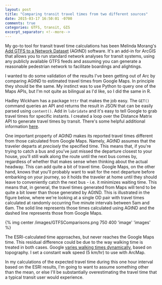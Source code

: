 ```yaml
---
layout: post
title: "Comparing transit travel times from two different sources"
date: 2015-03-17 16:50:01 -0700
comments: true
categories: GTFS, transit, GIS
excerpt_separator: <!--more-->
---
```


My go-to tool for transit travel time calculations has been Melinda Morang's [Add GTFS to a Network Dataset](http://transit.melindamorang.com/overview_AddGTFStoND.html)  (AGtND) software. It's an add-in for ArcGIS that allows you to run standard network analyses for transit systems, using any publicly available GTFS feeds and assuming you can generate a reasonable pedestrian network to facilitate boardings and alightings. 

I wanted to do some validation of the results I've been getting out of Arc by comparing AGtND to estimated travel times from Google Maps. In principle they should be the same. My instinct was to use Python to query one of the Maps APIs, but I'm not quite as bilingual as I'd like, so I did the same in R.

<!--more-->

Hadley Wickham has a package `httr` that makes the job easy. The `GET()` command queries an API and returns the result in JSON that can be easily parsed using `content()`. Add in `lubridate` and it's easy to tell Google to grab travel times for specific instants. I created a loop over the Distance Matrix API to generate travel times by transit. There's some helpful additional information [here](http://www.numbrcrunch.com/blog/using-the-httr-package-to-retrieve-data-from-apis-in-r). 

One important property of AGtND makes its reported travel times different from those calculated from Google Maps. Namely, AGtND assumes that the traveler departs at *precisely* the specified time. This means that, if you're trying to catch a bus and you've just missed the departure closest to your house, you'll still walk along the route until the next bus comes by, regardless of whether that makes sense when thinking about the actual headway. This can add quite a bit of travel time. Google Maps, on the other hand, knows that you'll probably want to wait for the next departure before embarking on your journey, so it holds the traveler at home until they should leave to conveniently catch the next bus - i.e. it minimizes waiting time. This means that, in general, the travel times generated from Maps will tend to be quite a bit lower than those generated by AGtND. This is illustrated in the figure below, where we're looking at a single OD pair with travel times calculated at randomly occurring five minute intervals between 5am and 6am. The solid line represents those times calculated using AGtND and the dashed line represents those from Google Maps. 

{% img center /images/GTFSComparisons.png 750 400 'image' 'images' %}

The ESRI-calculated time approaches, but never reaches the Google Maps time. This residual difference could be due to the way walking time is treated in both cases. Google [varies walking times dynamically](https://productforums.google.com/forum/?hl=en#!category-topic/maps/navigation-and-directions/PHwS75mwUiY), based on topography. I set a constant walk speed (5 km/hr) to use with ArcMap. 

In my calculations of the expected travel time during this one hour interval based on the ESRI results, I'm going to want to assume something other than the mean, or else I'll be substantially overestimating the travel time that a typical transit user would experience. 